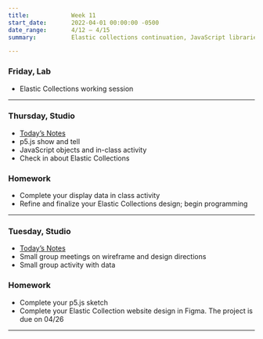 ```yaml
---
title:            Week 11
start_date:       2022-04-01 00:00:00 -0500
date_range:       4/12 – 4/15
summary:          Elastic collections continuation, JavaScript libraries

---
```



### Friday, Lab
- Elastic Collections working session


---

### Thursday, Studio

- [Today&rsquo;s Notes](https://paper.dropbox.com/doc/Parsons-Week-15a-Work-Session-and-Individual-Sessions--BhIYvV6W4newv3aBnUYEtHBDAQ-3dYHOSDCzdamMWBXCMzOg)
- p5.js show and tell
- JavaScript objects and in-class activity
- Check in about Elastic Collections


### Homework
- Complete your display data in class activity
- Refine and finalize your Elastic Collections design; begin programming

---

### Tuesday, Studio

- [Today&rsquo;s Notes](https://paper.dropbox.com/doc/Parsons-Week-11a-Elastic-Collections-Continue--BfdGcjKMaCz4~nJqMfgAveCfAQ-FT3wjxT8szaUnmfpAEcEa)
- Small group meetings on wireframe and design directions
- Small group activity with data


### Homework
- Complete your p5.js sketch
- Complete your Elastic Collection website design in Figma. The project is due on 04/26

---